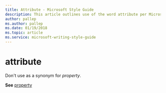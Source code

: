 ```yaml
---
title: Attribute - Microsoft Style Guide
description: This article outlines use of the word attribute per Microsoft style guidelines.
author: pallep
ms.author: pallep
ms.date: 01/19/2018
ms.topic: article
ms.service: microsoft-writing-style-guide
---
```


# attribute

Don't use as a synonym for *property*.

**See** [property](~/a-z-word-list-term-collections/p/property.md)
